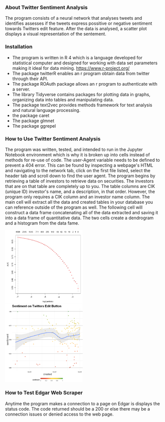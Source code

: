 ### About Twitter Sentiment Analysis
The program consists of a neural network that analyses tweets and identifies assesses if the tweets express possitive or negative sentiment towards Twitters edit feature. After the data is analysed, a scatter plot displays a visual representation of the sentement.

### Installation
- The program is written in R 4 which is a language developed for statistical computer and designed for working with data set parameters making it ideal for data mining. https://www.r-project.org/ 
- The package twitterR enables an r program obtain data from twitter through their API.
- The package ROAuth package allows an r program to authenticate with a server.
- The library Tidyverse contains packages for plotting data in graphs, organizing data into tables and manipulating data.
- The package text2vec provides methods framework for text analysis and natural language processing.
- the package caret
- The package glmnet
- The package ggrepel

### How to Use Twitter Sentiment Analysis
The program was written, tested, and intended to run in the Jupyter Notebook environment which is why it is broken up into cells instead of methods for re-use of code. The user-Agent variable needs to be defined to prevent a 404 error. This can be found by inspecting a webpage's HTML and navigating to the network tab, click on the first file listed, select the header tab and scroll down to find the user agent. The program begins by retrieving a table of investors to retrieve data on securities. The investors that are on that table are completely up to you. The table columns are CIK (unique ID) investor's name, and a description, in that order. However, the program only requires a CIK column and an investor name column. The main cell will extract all the data and created tables in your database you can reference outside of the program as well. The following cell will construct a data frame concatenating all of the data extracted and saving it into a data frame of quantitative data. The two cells create a dendrogram and a histogram from the data fame.

<img src="https://github.com/ipruter/Twitter-Sentiment-Analysis/blob/main/Images/sa%20nn%20performance.png" height="50%" width="50%" >
<img src="https://github.com/ipruter/Twitter-Sentiment-Analysis/blob/main/Images/sa%20scatter%20plot.png" height="50%" width="50%" >

### How to Test Edgar Web Scraper
Anytime the program makes a connection to a page on Edgar is displays the status code. The code returned should be a 200 or else there may be a connection issues or denied access to the web page.

